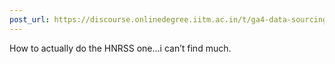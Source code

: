 ```yaml
---
post_url: https://discourse.onlinedegree.iitm.ac.in/t/ga4-data-sourcing-discussion-thread-tds-jan-2025/165959/186
---
```

How to actually do the HNRSS one…i can’t find much.